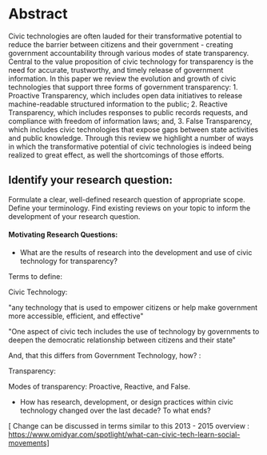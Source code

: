 # Abstract

Civic technologies are often lauded for their transformative potential to reduce the barrier between citizens and their government - creating government accountability through various modes of state transparency. Central to the value proposition of civic technology for transparency is the need for accurate, trustworthy, and timely release of government information. In this paper we review the evolution and growth of civic technologies that support three forms of government transparency: 1. Proactive Transparency, which includes open data initiatives to release machine-readable structured information to the public; 2. Reactive Transparency, which includes responses to public records requests, and compliance with freedom of information laws; and, 3. False Transparency, which includes civic technologies that expose gaps between state activities and public knowledge. Through this review we highlight a number of ways in which the transformative potential of civic technologies is indeed being realized to great effect, as well the shortcomings of those efforts.

## Identify your research question:

Formulate a clear, well-defined research question of appropriate scope. Define your terminology. Find existing reviews on your topic to inform the development of your research question.

#### Motivating Research Questions:

* What are the results of research into the development and use of civic technology for transparency?

Terms to define:

Civic Technology:

"any technology that is used to empower citizens or help make government more accessible, efficient, and effective"

"One aspect of civic tech includes the use of technology by governments to deepen the democratic relationship between citizens and their state"


And, that this differs from Government Technology, how? :

Transparency:

Modes of transparency: Proactive, Reactive, and False.

* How has research, development, or design practices within civic technology changed over the last decade? To what ends?

 [ Change can be discussed in terms similar to this 2013 - 2015 overview : https://www.omidyar.com/spotlight/what-can-civic-tech-learn-social-movements]
